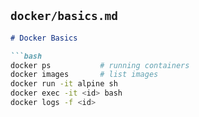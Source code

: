## `docker/basics.md`
```markdown
# Docker Basics

```bash
docker ps           # running containers
docker images       # list images
docker run -it alpine sh
docker exec -it <id> bash
docker logs -f <id>
```

